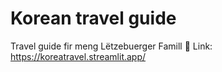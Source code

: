 # Korean travel guide
Travel guide fir meng Lëtzebuerger Famill
📎 Link: https://koreatravel.streamlit.app/
